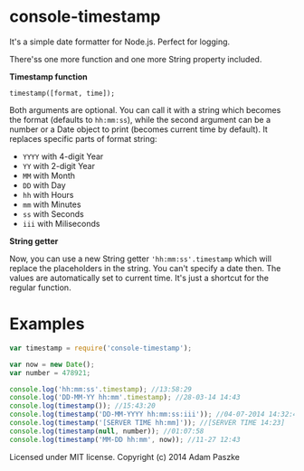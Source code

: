 console-timestamp
=================

It's a simple date formatter for Node.js. Perfect for logging.

There'ss one more function and one more String property included.

**Timestamp function**

```timestamp([format, time]);```

Both arguments are optional. You can call it with a string which becomes the format (defaults to ```hh:mm:ss```), while the second argument can be a number or a Date object to print (becomes current time by default). It replaces specific parts of format string:

* ```YYYY``` with  4-digit Year
* ```YY``` with 2-digit Year
* ```MM``` with Month
* ```DD``` with Day
* ```hh``` with Hours
* ```mm``` with Minutes
* ```ss``` with Seconds
* ```iii``` with Miliseconds

**String getter**

Now, you can use a new String getter ```'hh:mm:ss'.timestamp``` which will replace the placeholders in the string. You can't specify a date then. The values are automatically set to current time. It's just a shortcut for the regular function.

Examples
=================

```javascript
var timestamp = require('console-timestamp');

var now = new Date();
var number = 478921;

console.log('hh:mm:ss'.timestamp); //13:58:29
console.log('DD-MM-YY hh:mm'.timestamp); //28-03-14 14:43
console.log(timestamp()); //15:43:20
console.log(timestamp('DD-MM-YYYY hh:mm:ss:iii')); //04-07-2014 14:32:45:891
console.log(timestamp('[SERVER TIME hh:mm]')); //[SERVER TIME 14:23]
console.log(timestamp(null, number)); //01:07:58
console.log(timestamp('MM-DD hh:mm', now)); //11-27 12:43
```

Licensed under MIT license. Copyright (c) 2014 Adam Paszke